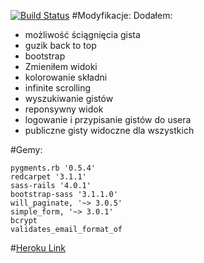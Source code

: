 [![Build Status](https://travis-ci.org/jnowicki/rails-myGists.svg?branch=master)](https://travis-ci.org/jnowicki/rails-myGists)
#Modyfikacje:
Dodałem:
* możliwość ściągnięcia gista
* guzik back to top
* bootstrap
* Zmieniłem widoki
* kolorowanie składni
* infinite scrolling
* wyszukiwanie gistów
* reponsywny widok
* logowanie i przypisanie gistów do usera
* publiczne gisty widoczne dla wszystkich

#Gemy:
~~~
pygments.rb '0.5.4'
redcarpet '3.1.1'
sass-rails '4.0.1'
bootstrap-sass '3.1.1.0'
will_paginate, '~> 3.0.5'
simple_form, '~> 3.0.1'
bcrypt
validates_email_format_of
~~~

#[Heroku Link](https://just-some-gists.herokuapp.com)
